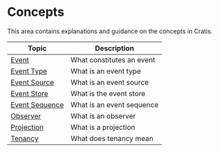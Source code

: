 # Concepts

This area contains explanations and guidance on the concepts in Cratis.

| Topic | Description |
| ------- | ----------- |
| [Event](./event.md) | What constitutes an event |
| [Event Type](./event-type.md) | What is an event type |
| [Event Source](./event-source.md) | What is an event source |
| [Event Store](./event-store.md) | What is the event store |
| [Event Sequence](./event-sequence.md) | What is an event sequence |
| [Observer](./observer.md) | What is an observer |
| [Projection](./projection.md) | What is a projection |
| [Tenancy](./tenancy.md) | What does tenancy mean |
